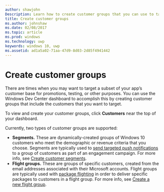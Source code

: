 ---author: shawjohn
Description: Learn how to create customer groups that you can use to target a subset of your app's customer base for promotions, testing, or other purposes.
title: Create customer groups
ms.author: johnshaw
ms.date: 02/08/2017
ms.topic: article
ms.prod: windows
ms.technology: uwp
keywords: windows 10, uwp
ms.assetid: ad1a5a02-71aa-47d9-8d03-2d85f4941442
---# Create customer groupsThere are times when you may want to target a subset of your app’s customer base for promotions, testing, or other purposes. You can use the Windows Dev Center dashboard to accomplish this by creating customer groups that include the customers that you want to target.To view and create your customer groups, click **Customers** near the top of your dashboard.Currently, two types of customer groups are supported:- **Segments.** These are dynamically-created groups of Windows 10 customers who meet the demographic or revenue criteria that you choose. Segments are typically used to [send targeted push notifications](send-push-notifications-to-your-apps-customers.md) to a group of customers as part of an engagement campaign. For more info, see [Create customer segments](create-customer-segments.md).- **Flight groups.** These are groups of specific customers, created from the email addresses associated with their Microsoft accounts. Flight groups are typically used with [package flighting](package-flights.md) in order to deliver specific packages to customers in a flight group. For more info, see [Create a new flight group](package-flights.md#create-a-new-flight-group).